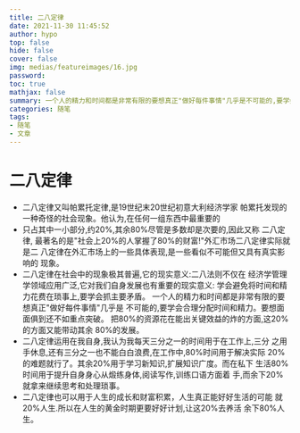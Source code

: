 ```yaml
---
title: 二八定律
date: 2021-11-30 11:45:52
author: hypo
top: false
hide: false
cover: false
img: medias/featureimages/16.jpg
password:
toc: true
mathjax: false
summary: 一个人的精力和时间都是非常有限的要想真正"做好每件事情"几乎是不可能的,要学会合理分配时间和精力。
categories: 随笔
tags:
- 随笔
- 文章
---
```

# 二八定律

* 二八定律又叫帕累托定律,是19世纪末20世纪初意大利经济学家
帕累托发现的一种奇怪的社会现象。他认为,在任何一组东西中最重要的
* 只占其中一小部分,约20%,其余80%尽管是多数却是次要的,因此又称 二八定律,
最著名的是"社会上20%的人掌握了80%的财富!"外汇市场二八定律实际就是二
八定律在外汇市场上的一些具体表现,是一些看似不可能但又具有真实影响的
现象。
* 二八定律在社会中的现象极其普遍,它的现实意义:二八法则不仅在
经济学管理学领域应用广泛,它对我们自身发展也有重要的现实意义:
学会避免将时间和精力花费在琐事上,要学会抓主要矛盾。
一个人的精力和时间都是非常有限的要想真正"做好每件事情"几乎是
不可能的,要学会合理分配时间和精力。要想面面俱到还不如重点突破。
把80%的资源花在能出关键效益的炸的方面,这20%的方面又能带动其余
80%的发展。
* 二八定律运用在我自身,我认为我每天三分之一的时间用于在工作上,三分
之用手休息,还有三分之一也不能白白浪费,在工作中,80%时间用于解决实际
20%的难题就行了。其余20%用于学习新知识,扩展知识广度。而在私下
生活80%时间用于提升自身身心从煅练身体,阅读写作,训练口语方面着
手,而余下20%就拿来继续思考和处理琐事。
* 二八定律也可以用于人生的成长和财富积累，人生真正能好好生活的可能
就20%人生.所以在人生的黄金时期更要好好计划,让这20%去养活
余下80%人生。